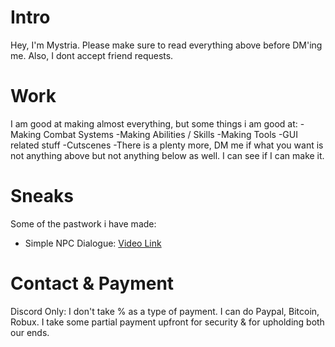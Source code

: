 # Intro
Hey, I'm Mystria. Please make sure to read everything above before DM'ing me. Also, I dont accept friend requests.

# Work
I am good at making almost everything, but some things i am good at:
-Making Combat Systems
-Making Abilities / Skills
-Making Tools
-GUI related stuff
-Cutscenes
-There is a plenty more, DM me if what you want is not anything above but not anything below as well. I can see if I can make it.

# Sneaks
Some of the pastwork i have made:
- Simple NPC Dialogue:   [Video Link](https://streamable.com/coihxo)

# Contact & Payment
Discord Only:
I don't take % as a type of payment.
I can do Paypal, Bitcoin, Robux.
I take some partial payment upfront for security & for upholding both our ends.
